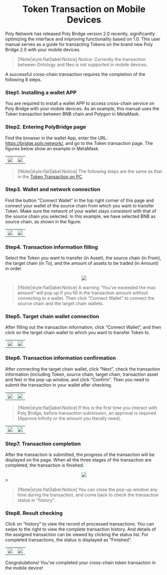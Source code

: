 <h1 align="center">Token Transaction on Mobile Devices</h1>

Poly Network has released Poly Bridge version 2.0 recently, significantly optimizing the interface and improving functionality based on 1.0. 
This user manual serves as a guide for transacting Tokens on the brand new Poly Bridge 2.0 with your mobile devices.

> [!Note|style:flat|label:Notice]
> Notice: Currently the transaction between Ontology and Neo is not supported in mobile devices.

A successful cross-chain transaction requires the completion of the following 8 steps.


### Step1. Installing a wallet APP
You are required to install a wallet APP to access cross-chain service on Poly Bridge with your mobile devices. As an example, this manual uses the Token transaction between BNB chain and Polygon in MetaMask.


### Step2. Entering PolyBridge page
Find the browser in the wallet App, enter the URL: https://bridge.poly.network/, and go to the Token transaction page. 
The figures below show an example in MetaMask.

<table><tr>
<td><img src=img_90.png border=0></td>
<td><img src=img_58.png border=0></td>
</tr></table>


> [!Note|style:flat|label:Notice]
> The following steps are the same as that in the [Token Transaction on PC](../../Core_Smart_Contract/User_Manuals/Token_Transaction.md).

### Step3. Wallet and network connection
Find the button “Connect Wallet” in the top right corner of this page and connect your wallet of the source chain from which you want to transfer Token. 
Make sure the network of your wallet stays consistent with that of the source chain you selected. 
In this example, we have selected BNB as source chain, as shown in the figure:

<table><tr>
<td><img src=img_59.png border=0></td>
<td><img src=img_60.png border=0></td>
</tr></table>


### Step4. Transaction information filling
Select the Token you want to transfer (in Asset), the source chain (in From), the target chain (in To), and the amount of assets to be traded (in Amount) in order.

<div align="center">
<img src="img_61.png"></div>

> [!Note|style:flat|label:Notice]
> A warning “You’ve exceeded the max amount” will pop up if you fill in the transaction amount without connecting to a wallet. 
> Then click “Connect Wallet” to connect the source chain and the target chain wallets.

### Step5. Target chain wallet connection
After filling out the transaction information, click “Connect Wallet”, and then click on the target chain wallet to which you want to transfer Token to.

<table><tr>
<td><img src=img_62.png border=0></td>
<td><img src=img_63.png border=0></td>
</tr></table>



### Step6. Transaction information confirmation
After connecting the target chain wallet, click “Next”, check the transaction information (including Token, source chain, target chain, transaction asset and fee) in the pop-up window, and click “Confirm”. 
Then you need to submit the transaction in your wallet after checking.

<table><tr>
<td><img src=img_64.png border=0></td>
<td><img src=img_65.png border=0></td>
</tr></table>

> [!Note|style:flat|label:Notice]
> If this is the first time you interact with Poly Bridge, before transaction submission, an approval is required (Approve Infinity or the amount you literally need).

<table><tr>
<td><img src=img_91.png border=0></td>
<td><img src=img_92.png border=0></td>
</tr></table>



### Step7. Transaction completion
After the transaction is submitted, the progress of the transaction will be displayed on the page. 
When all the three stages of the transaction are completed, the transaction is finished. 

<div align="center">
<img src="img_93.png"></div>>

> [!Note|style:flat|label:Notice]
> You can close the pop-up window any time during the transaction, and come back to check the transaction status in “history”.


### Step8. Result checking
Click on “history” to view the record of processed transactions. 
You can swipe to the right to view the complete transaction history. 
And details of the assigned transaction can be viewed by clicking the status list. 
For completed transactions, the status is displayed as “Finished”.

<table><tr>
<td><img src=img_69.png border=0></td>
<td><img src=img_70.png border=0></td>
</tr></table>

Congratulations! 
You’ve completed your cross-chain token transaction in the mobile device!